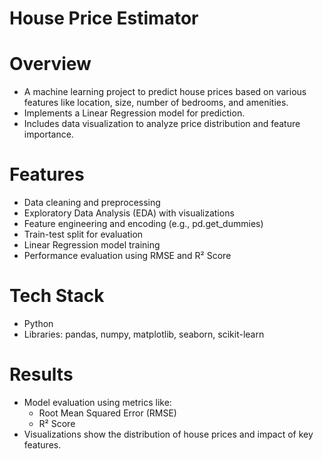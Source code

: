 # House Price Estimator
# Overview
- A machine learning project to predict house prices based on various features like location, size, number of bedrooms, and amenities.
- Implements a Linear Regression model for prediction.
- Includes data visualization to analyze price distribution and feature importance.

# Features
- Data cleaning and preprocessing
- Exploratory Data Analysis (EDA) with visualizations
- Feature engineering and encoding (e.g., pd.get_dummies)
- Train-test split for evaluation
- Linear Regression model training
- Performance evaluation using RMSE and R² Score


# Tech Stack
- Python
- Libraries: pandas, numpy, matplotlib, seaborn, scikit-learn

# Results
- Model evaluation using metrics like:
  - Root Mean Squared Error (RMSE)
  - R² Score
- Visualizations show the distribution of house prices and impact of key features.
